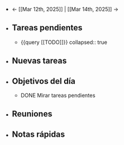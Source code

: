 - ← [[Mar 12th, 2025]] | [[Mar 14th, 2025]] →
- ## Tareas pendientes
	- {{query [[TODO]]}}
	  collapsed:: true
- ## Nuevas tareas
- ## Objetivos del día
	- DONE Mirar tareas pendientes
- ## Reuniones
- ## Notas rápidas